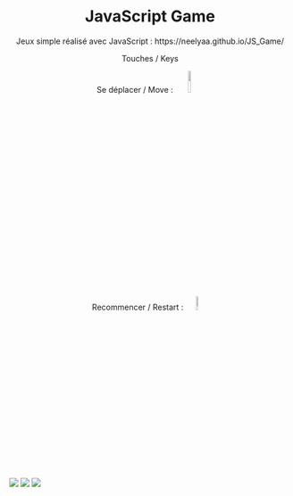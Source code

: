 <h1 align=center> JavaScript Game</h1>
<p align=center>Jeux simple réalisé avec JavaScript : https://neelyaa.github.io/JS_Game/ </p>

<p align=center>Touches / Keys </p>

<p align=center> Se déplacer / Move : <img src="https://github.com/Neelyaa/JS_Game/assets/100840997/f41b1526-e720-4be5-8edb-88056dbd9092" width=10%></p>
<p align=center> Recommencer / Restart : <img src="https://github.com/Neelyaa/JS_Game/assets/100840997/dd9fe31e-2df8-4a2c-b82b-dd2c13d421af" width=8%></p>



<img src="https://github.com/Neelyaa/JS_Game/assets/100840997/a72df92c-ae48-41f8-b777-1a5e006b86d5">
<img src="https://github.com/Neelyaa/JS_Game/assets/100840997/1bcff56e-fa0a-4c20-9f24-a246cab8e992">
<img src="https://github.com/Neelyaa/JS_Game/assets/100840997/bc988e17-54d1-493a-ae1c-cf1afcf8ddd8">

